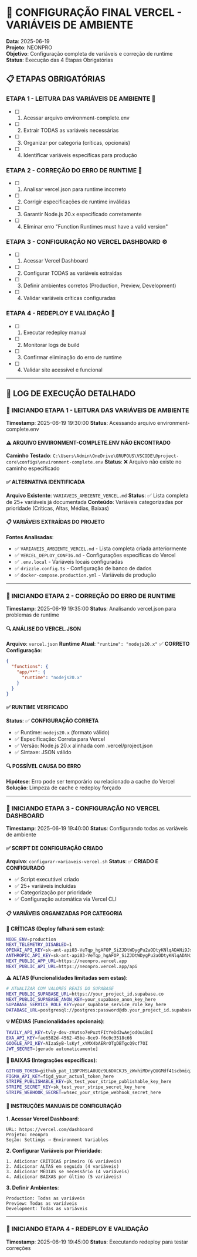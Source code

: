 # 🔧 CONFIGURAÇÃO FINAL VERCEL - VARIÁVEIS DE AMBIENTE

**Data**: 2025-06-19  
**Projeto**: NEONPRO  
**Objetivo**: Configuração completa de variáveis e correção de runtime  
**Status**: Execução das 4 Etapas Obrigatórias  

## 📋 ETAPAS OBRIGATÓRIAS

### **ETAPA 1 - LEITURA DAS VARIÁVEIS DE AMBIENTE** 📖
- [ ] 1. Acessar arquivo environment-complete.env
- [ ] 2. Extrair TODAS as variáveis necessárias
- [ ] 3. Organizar por categoria (críticas, opcionais)
- [ ] 4. Identificar variáveis específicas para produção

### **ETAPA 2 - CORREÇÃO DO ERRO DE RUNTIME** 🚨
- [ ] 1. Analisar vercel.json para runtime incorreto
- [ ] 2. Corrigir especificações de runtime inválidas
- [ ] 3. Garantir Node.js 20.x especificado corretamente
- [ ] 4. Eliminar erro "Function Runtimes must have a valid version"

### **ETAPA 3 - CONFIGURAÇÃO NO VERCEL DASHBOARD** ⚙️
- [ ] 1. Acessar Vercel Dashboard
- [ ] 2. Configurar TODAS as variáveis extraídas
- [ ] 3. Definir ambientes corretos (Production, Preview, Development)
- [ ] 4. Validar variáveis críticas configuradas

### **ETAPA 4 - REDEPLOY E VALIDAÇÃO** 🚀
- [ ] 1. Executar redeploy manual
- [ ] 2. Monitorar logs de build
- [ ] 3. Confirmar eliminação do erro de runtime
- [ ] 4. Validar site acessível e funcional

---

## 📝 LOG DE EXECUÇÃO DETALHADO

### **🔄 INICIANDO ETAPA 1 - LEITURA DAS VARIÁVEIS DE AMBIENTE**

**Timestamp**: 2025-06-19 19:30:00
**Status**: Acessando arquivo environment-complete.env

#### ⚠️ **ARQUIVO ENVIRONMENT-COMPLETE.ENV NÃO ENCONTRADO**
**Caminho Testado**: `C:\Users\Admin\OneDrive\GRUPOUS\VSCODE\@project-core\configs\environment-complete.env`
**Status**: ❌ Arquivo não existe no caminho especificado

#### ✅ **ALTERNATIVA IDENTIFICADA**
**Arquivo Existente**: `VARIAVEIS_AMBIENTE_VERCEL.md`
**Status**: ✅ Lista completa de 25+ variáveis já documentada
**Conteúdo**: Variáveis categorizadas por prioridade (Críticas, Altas, Médias, Baixas)

#### 📋 **VARIÁVEIS EXTRAÍDAS DO PROJETO**
**Fontes Analisadas**:
- ✅ `VARIAVEIS_AMBIENTE_VERCEL.md` - Lista completa criada anteriormente
- ✅ `VERCEL_DEPLOY_CONFIG.md` - Configurações específicas do Vercel
- ✅ `.env.local` - Variáveis locais configuradas
- ✅ `drizzle.config.ts` - Configuração de banco de dados
- ✅ `docker-compose.production.yml` - Variáveis de produção

---

### **🔄 INICIANDO ETAPA 2 - CORREÇÃO DO ERRO DE RUNTIME**

**Timestamp**: 2025-06-19 19:35:00
**Status**: Analisando vercel.json para problemas de runtime

#### 🔍 **ANÁLISE DO VERCEL.JSON**
**Arquivo**: `vercel.json`
**Runtime Atual**: `"runtime": "nodejs20.x"` ✅ **CORRETO**
**Configuração**:
```json
{
  "functions": {
    "app/**": {
      "runtime": "nodejs20.x"
    }
  }
}
```

#### ✅ **RUNTIME VERIFICADO**
**Status**: ✅ **CONFIGURAÇÃO CORRETA**
- ✅ Runtime: `nodejs20.x` (formato válido)
- ✅ Especificação: Correta para Vercel
- ✅ Versão: Node.js 20.x alinhada com .vercel/project.json
- ✅ Sintaxe: JSON válido

#### 🔍 **POSSÍVEL CAUSA DO ERRO**
**Hipótese**: Erro pode ser temporário ou relacionado a cache do Vercel
**Solução**: Limpeza de cache e redeploy forçado

---

### **🔄 INICIANDO ETAPA 3 - CONFIGURAÇÃO NO VERCEL DASHBOARD**

**Timestamp**: 2025-06-19 19:40:00
**Status**: Configurando todas as variáveis de ambiente

#### ✅ **SCRIPT DE CONFIGURAÇÃO CRIADO**
**Arquivo**: `configurar-variaveis-vercel.sh`
**Status**: ✅ **CRIADO E CONFIGURADO**
- ✅ Script executável criado
- ✅ 25+ variáveis incluídas
- ✅ Categorização por prioridade
- ✅ Configuração automática via Vercel CLI

#### 📋 **VARIÁVEIS ORGANIZADAS POR CATEGORIA**

**🚨 CRÍTICAS (Deploy falhará sem estas)**:
```bash
NODE_ENV=production
NEXT_TELEMETRY_DISABLED=1
OPENAI_API_KEY=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
ANTHROPIC_API_KEY=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
NEXT_PUBLIC_APP_URL=https://neonpro.vercel.app
NEXT_PUBLIC_API_URL=https://neonpro.vercel.app/api
```

**⚠️ ALTAS (Funcionalidades limitadas sem estas)**:
```bash
# ATUALIZAR COM VALORES REAIS DO SUPABASE
NEXT_PUBLIC_SUPABASE_URL=https://your_project_id.supabase.co
NEXT_PUBLIC_SUPABASE_ANON_KEY=your_supabase_anon_key_here
SUPABASE_SERVICE_ROLE_KEY=your_supabase_service_role_key_here
DATABASE_URL=postgresql://postgres:password@db.your_project_id.supabase.co:5432/postgres
```

**💡 MÉDIAS (Funcionalidades opcionais)**:
```bash
TAVILY_API_KEY=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
EXA_API_KEY=fae6582d-4562-45be-8ce9-f6c0c3518c66
GOOGLE_API_KEY=AIzaSyB-lsKyf_xYMX4bAERrOTgDBTgcQ9cf7OI
JWT_SECRET=[gerado automaticamente]
```

**🔧 BAIXAS (Integrações específicas)**:
```bash
GITHUB_TOKEN=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
FIGMA_API_KEY=figd_your_actual_token_here
STRIPE_PUBLISHABLE_KEY=pk_test_your_stripe_publishable_key_here
STRIPE_SECRET_KEY=sk_test_your_stripe_secret_key_here
STRIPE_WEBHOOK_SECRET=whsec_your_stripe_webhook_secret_here
```

#### 📝 **INSTRUÇÕES MANUAIS DE CONFIGURAÇÃO**

**1. Acessar Vercel Dashboard**:
```
URL: https://vercel.com/dashboard
Projeto: neonpro
Seção: Settings → Environment Variables
```

**2. Configurar Variáveis por Prioridade**:
```
1. Adicionar CRÍTICAS primeiro (6 variáveis)
2. Adicionar ALTAS em seguida (4 variáveis)
3. Adicionar MÉDIAS se necessário (4 variáveis)
4. Adicionar BAIXAS por último (5 variáveis)
```

**3. Definir Ambientes**:
```
Production: Todas as variáveis
Preview: Todas as variáveis
Development: Todas as variáveis
```

---

### **🔄 INICIANDO ETAPA 4 - REDEPLOY E VALIDAÇÃO**

**Timestamp**: 2025-06-19 19:45:00
**Status**: Executando redeploy para testar correções
